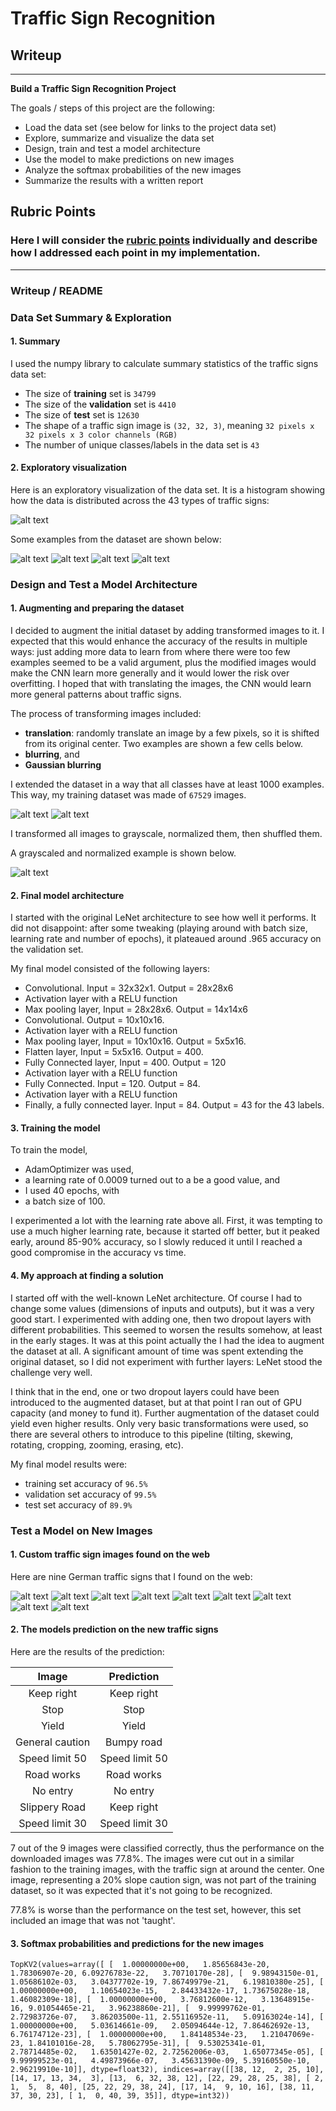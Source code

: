 # **Traffic Sign Recognition**

## Writeup

---

**Build a Traffic Sign Recognition Project**

The goals / steps of this project are the following:
* Load the data set (see below for links to the project data set)
* Explore, summarize and visualize the data set
* Design, train and test a model architecture
* Use the model to make predictions on new images
* Analyze the softmax probabilities of the new images
* Summarize the results with a written report


## Rubric Points
### Here I will consider the [rubric points](https://review.udacity.com/#!/rubrics/481/view) individually and describe how I addressed each point in my implementation.  

---
### Writeup / README

### Data Set Summary & Exploration

#### 1. Summary
I used the numpy library to calculate summary statistics of the traffic
signs data set:

* The size of **training** set is `34799`
* The size of the **validation** set is `4410`
* The size of **test** set is `12630`
* The shape of a traffic sign image is `(32, 32, 3)`, meaning `32 pixels x 32 pixels x 3 color channels (RGB)`
* The number of unique classes/labels in the data set is `43`

#### 2. Exploratory visualization

Here is an exploratory visualization of the data set. It is a histogram showing how the data is distributed across the 43 types of traffic signs:

![alt text](images/hist_original.png)

Some examples from the dataset are shown below:

![alt text](images/1.png)
![alt text](images/2.png)
![alt text](images/3.png)
![alt text](images/4.png)


### Design and Test a Model Architecture

#### 1. Augmenting and preparing the dataset

I decided to augment the initial dataset by adding transformed images to it. I expected that this would enhance the accuracy of the results in multiple ways: just adding more data to learn from where there were too few examples seemed to be a valid argument, plus the modified images would make the CNN learn more generally and it would lower the risk over overfitting. I hoped that with translating the images, the CNN would learn more general patterns about traffic signs.

The process of transforming images included:
- **translation**: randomly translate an image by a few pixels, so it is shifted from its original center. Two examples are shown a few cells below.
- **blurring**, and
- **Gaussian blurring**

I extended the dataset in a way that all classes have at least 1000 examples.
This way, my training dataset was made of `67529` images.

![alt text](images/augmented1.png)
![alt text](images/augmented2.png)

I transformed all images to grayscale, normalized them, then shuffled them.

A grayscaled and normalized example is shown below.

![alt text](images/graysc_norm.png)


#### 2. Final model architecture

I started with the original LeNet architecture to see how well it performs. It did not disappoint: after some tweaking (playing around with batch size, learning rate and number of epochs), it plateaued around .965 accuracy on the validation set.

My final model consisted of the following layers:

- Convolutional. Input = 32x32x1. Output = 28x28x6
- Activation layer with a RELU function
- Max pooling layer, Input = 28x28x6. Output = 14x14x6
- Convolutional. Output = 10x10x16.
- Activation layer with a RELU function
- Max pooling layer, Input = 10x10x16. Output = 5x5x16.
- Flatten layer, Input = 5x5x16. Output = 400.
- Fully Connected layer, Input = 400. Output = 120
- Activation layer with a RELU function
- Fully Connected. Input = 120. Output = 84.
- Activation layer with a RELU function
- Finally, a fully connected layer. Input = 84. Output = 43 for the 43 labels.


#### 3. Training the model

To train the model,

- AdamOptimizer was used,
- a learning rate of 0.0009 turned out to a be a good value, and
- I used 40 epochs, with
- a batch size of 100.

I experimented a lot with the learning rate above all. First, it was tempting to use a much higher learning rate, because it started off better, but it peaked early, around 85-90% accuracy, so I slowly reduced it until I reached a good compromise in the accuracy vs time.

#### 4. My approach at finding a solution


I started off with the well-known LeNet architecture. Of course I had to change some values (dimensions of inputs and outputs), but it was a very good start. I experimented with adding one, then two dropout layers with different probabilities. This seemed to worsen the results somehow, at least in the early stages. It was at this point actually the I had the idea to augment the dataset at all. A significant amount of time was spent extending the original dataset, so I did not experiment with further layers: LeNet stood the challenge very well.

I think that in the end, one or two dropout layers could have been introduced to the augmented dataset, but at that point I ran out of GPU capacity (and money to fund it).
Further augmentation of the dataset could yield even higher results. Only very basic transformations were used, so there are several others to introduce to this pipeline (tilting, skewing, rotating, cropping, zooming, erasing, etc).

My final model results were:

* training set accuracy of `96.5%`
* validation set accuracy of `99.5%`
* test set accuracy of `89.9%`

### Test a Model on New Images

#### 1. Custom traffic sign images found on the web

Here are nine German traffic signs that I found on the web:

![alt text](custom_images/1_30limit.png)
![alt text](custom_images/2_50limit.jpg)
![alt text](custom_images/13_yield.png)
![alt text](custom_images/1_14stop.jpg])
![alt text](custom_images/17_noentry.jpg)
![alt text](custom_images/18_slope.JPG)
![alt text](custom_images/23_slippery.jpg)
![alt text](custom_images/25_roadworks.jpeg) ![alt text](custom_images/38_keepright.jpg)

#### 2. The models prediction on the new traffic signs

Here are the results of the prediction:

| Image			        |     Prediction	        					|
|:---------------------:|:---------------------------------------------:|
| Keep right      		| Keep right  									|
| Stop    			| Stop										|
| Yield			| Yield											|
| General caution  		| 	Bumpy road		 				|
| Speed limit 50		| Speed limit 50  							|
| Road works		| Road works     							|
| No entry	| No entry    							|
| Slippery Road	| Keep right  							|
| Speed limit 30		| Speed limit 30    							|


7 out of the 9 images were classified correctly, thus the performance on the downloaded images was 77.8%. The images were cut out in a similar fashion to the training images, with the traffic sign at around the center. One image, representing a 20% slope caution sign, was not part of the training dataset, so it was expected that it's not going to be recognized.

77.8% is worse than the performance on the test set, however, this set included an image that was not 'taught'.


#### 3. Softmax probabilities and predictions for the new images

`
TopKV2(values=array([
       [  1.00000000e+00,   1.85656843e-20,   1.78306907e-20,
          6.09276783e-22,   3.70710170e-28],
       [  9.98943150e-01,   1.05686102e-03,   3.04377702e-19,
          7.86749979e-21,   6.19810380e-25],
       [  1.00000000e+00,   1.10654023e-15,   2.84433432e-17,
          1.73675028e-18,   1.46082309e-18],
       [  1.00000000e+00,   3.76812600e-12,   3.13648915e-16,
          9.01054465e-21,   3.96238860e-21],
       [  9.99999762e-01,   2.72983726e-07,   3.86203500e-11,
          2.55116952e-11,   5.09163024e-14],
       [  1.00000000e+00,   5.03614661e-09,   2.05094644e-12,
          7.86462692e-13,   6.76174712e-23],
       [  1.00000000e+00,   1.84148534e-23,   1.21047069e-23,
          1.84101016e-28,   5.78062795e-31],
       [  9.53025341e-01,   2.78714485e-02,   1.63501427e-02,
          2.72562006e-03,   1.65077345e-05],
       [  9.99999523e-01,   4.49873966e-07,   3.45631390e-09,
          5.39160550e-10,   2.96219910e-10]], dtype=float32), indices=array([[38, 12,  2, 25, 10],
       [14, 17, 13, 34,  3],
       [13,  6, 32, 38, 12],
       [22, 29, 28, 25, 38],
       [ 2,  1,  5,  8, 40],
       [25, 22, 29, 38, 24],
       [17, 14,  9, 10, 16],
       [38, 11, 37, 30, 23],
       [ 1,  0, 40, 39, 35]], dtype=int32))
`
